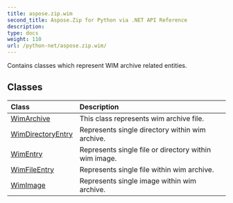 ```yaml
---
title: aspose.zip.wim
second_title: Aspose.Zip for Python via .NET API Reference
description: 
type: docs
weight: 110
url: /python-net/aspose.zip.wim/
---
```



Contains classes which represent WIM archive related entities.

## Classes
| Class | Description |
| :- | :- |
|[WimArchive](/zip/python-net/aspose.zip.wim/wimarchive/)|This class represents wim archive file.|
|[WimDirectoryEntry](/zip/python-net/aspose.zip.wim/wimdirectoryentry/)|Represents single directory within wim archive.|
|[WimEntry](/zip/python-net/aspose.zip.wim/wimentry/)|Represents single file or directory within wim image.|
|[WimFileEntry](/zip/python-net/aspose.zip.wim/wimfileentry/)|Represents single file within wim archive.|
|[WimImage](/zip/python-net/aspose.zip.wim/wimimage/)|Represents single image within wim archive.|
